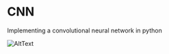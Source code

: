 # CNN
Implementing a convolutional neural network in python

![AltText](http://cs231n.github.io/assets/cnn/cnn.jpeg)
